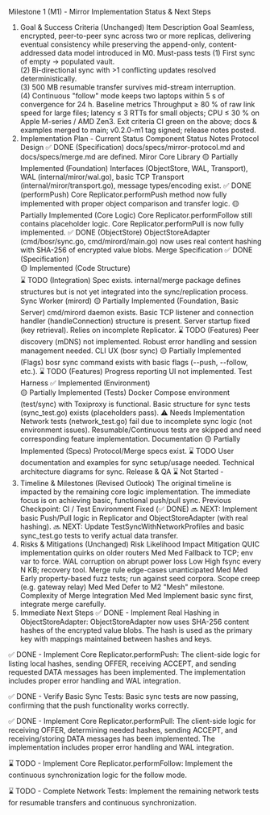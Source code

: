 Milestone 1 (M1) - Mirror Implementation Status & Next Steps
1. Goal & Success Criteria (Unchanged)
Item	Description
Goal	Seamless, encrypted, peer-to-peer sync across two or more replicas, delivering eventual consistency while preserving the append-only, content-addressed data model introduced in M0.
Must-pass tests	(1) First sync of empty → populated vault.<br>(2) Bi-directional sync with >1 conflicting updates resolved deterministically.<br>(3) 500 MB resumable transfer survives mid-stream interruption.<br>(4) Continuous "follow" mode keeps two laptops within 5 s of convergence for 24 h.
Baseline metrics	Throughput ≥ 80 % of raw link speed for large files; latency ≤ 3 RTTs for small objects; CPU ≤ 30 % on Apple M-series / AMD Zen3.
Exit criteria	CI green on the above; docs & examples merged to main; v0.2.0-m1 tag signed; release notes posted.
2. Implementation Plan - Current Status
Component	Status	Notes
Protocol Design	✅ DONE (Specification)	docs/specs/mirror-protocol.md and docs/specs/merge.md are defined.
Miror Core Library	🟡 Partially Implemented (Foundation)	Interfaces (ObjectStore, WAL, Transport), WAL (internal/miror/wal.go), basic TCP Transport (internal/miror/transport.go), message types/encoding exist.
✅ DONE (performPush)	Core Replicator.performPush method now fully implemented with proper object comparison and transfer logic.
🟡 Partially Implemented (Core Logic)	Core Replicator.performFollow still contains placeholder logic. Core Replicator.performPull is now fully implemented.
✅ DONE (ObjectStore)	ObjectStoreAdapter (cmd/bosr/sync.go, cmd/mirord/main.go) now uses real content hashing with SHA-256 of encrypted value blobs.
Merge Specification	✅ DONE (Specification) <br> 🟡 Implemented (Code Structure) <br> ⌛ TODO (Integration)	Spec exists. internal/merge package defines structures but is not yet integrated into the sync/replication process.
Sync Worker (mirord)	🟡 Partially Implemented (Foundation, Basic Server)	cmd/mirord daemon exists. Basic TCP listener and connection handler (handleConnection) structure is present. Server startup fixed (key retrieval). Relies on incomplete Replicator.
⌛ TODO (Features)	Peer discovery (mDNS) not implemented. Robust error handling and session management needed.
CLI UX (bosr sync)	🟡 Partially Implemented (Flags)	bosr sync command exists with basic flags (--push, --follow, etc.).
⌛ TODO (Features)	Progress reporting UI not implemented.
Test Harness	✅ Implemented (Environment) <br> 🟡 Partially Implemented (Tests)	Docker Compose environment (test/sync) with Toxiproxy is functional. Basic structure for sync tests (sync_test.go) exists (placeholders pass).
⚠️ Needs Implementation	Network tests (network_test.go) fail due to incomplete sync logic (not environment issues). Resumable/Continuous tests are skipped and need corresponding feature implementation.
Documentation	🟡 Partially Implemented (Specs)	Protocol/Merge specs exist.
⌛ TODO	User documentation and examples for sync setup/usage needed. Technical architecture diagrams for sync.
Release & QA	⌛ Not Started	-
3. Timeline & Milestones (Revised Outlook)
The original timeline is impacted by the remaining core logic implementation. The immediate focus is on achieving basic, functional push/pull sync.
Previous Checkpoint: CI / Test Environment Fixed (✅ DONE)
🔜 NEXT: Implement basic Push/Pull logic in Replicator and ObjectStoreAdapter (with real hashing).
🔜 NEXT: Update TestSyncWithNetworkProfiles and basic sync_test.go tests to verify actual data transfer.
4. Risks & Mitigations (Unchanged)
Risk	Likelihood	Impact	Mitigation
QUIC implementation quirks on older routers	Med	Med	Fallback to TCP; env var to force.
WAL corruption on abrupt power loss	Low	High	fsync every N KB; recovery tool.
Merge rule edge-cases unanticipated	Med	Med	Early property-based fuzz tests; run against seed corpora.
Scope creep (e.g. gateway relay)	Med	Med	Defer to M2 "Mesh" milestone.
Complexity of Merge Integration	Med	Med	Implement basic sync first, integrate merge carefully.
5. Immediate Next Steps
✅ DONE - Implement Real Hashing in ObjectStoreAdapter:
ObjectStoreAdapter now uses SHA-256 content hashes of the encrypted value blobs. The hash is used as the primary key with mappings maintained between hashes and keys.

✅ DONE - Implement Core Replicator.performPush:
The client-side logic for listing local hashes, sending OFFER, receiving ACCEPT, and sending requested DATA messages has been implemented. The implementation includes proper error handling and WAL integration.

✅ DONE - Verify Basic Sync Tests:
Basic sync tests are now passing, confirming that the push functionality works correctly.

✅ DONE - Implement Core Replicator.performPull:
The client-side logic for receiving OFFER, determining needed hashes, sending ACCEPT, and receiving/storing DATA messages has been implemented. The implementation includes proper error handling and WAL integration.

⌛ TODO - Implement Core Replicator.performFollow:
Implement the continuous synchronization logic for the follow mode.

⌛ TODO - Complete Network Tests:
Implement the remaining network tests for resumable transfers and continuous synchronization.